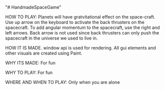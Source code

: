 "# HandmadeSpaceGame" 

HOW TO PLAY:
Planets will have gratvitational effect on the space-craft. 
Use up arrow on the keyboard to activate the back thrusters on the spacecraft.
To add angular momentum to the spacecraft, use the right and left arrows.
Back arrow is not used since back thrusters can only push the spacecraft in the universe we used to live in.

HOW IT IS MADE.
window api is used for rendering.
All gui elements and other visuals are created using Paint.

WHY ITS MADE:
For fun

WHY TO PLAY:
For fun

WHERE AND WHEN TO PLAY:
Only when you are alone
